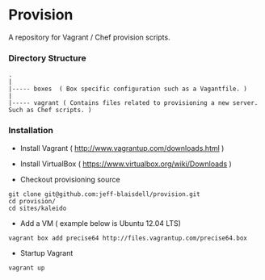 Provision
=========

A repository for Vagrant / Chef provision scripts.

### Directory Structure
```
.
|
|----- boxes  ( Box specific configuration such as a Vagantfile. )
|
|----- vagrant ( Contains files related to provisioning a new server.  Such as Chef scripts. )
```

### Installation

* Install Vagrant ( http://www.vagrantup.com/downloads.html )
* Install VirtualBox ( https://www.virtualbox.org/wiki/Downloads )

* Checkout provisioning source
```
git clone git@github.com:jeff-blaisdell/provision.git
cd provision/
cd sites/kaleido
```
* Add a VM ( example below is Ubuntu 12.04 LTS)
```
vagrant box add precise64 http://files.vagrantup.com/precise64.box
```

* Startup Vagrant
```
vagrant up
```
